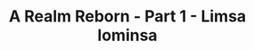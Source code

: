 ---
layout: quest-table
expansion: A Realm Reborn
partNo: 1
partChapterNo: 1
title: A Realm Reborn - Part 1 - Limsa lominsa
permalink: /quests/msq/realm-reborn/part1/limsa-lominsa
quests:
  - name: Close to Home
    level: 1
    rowId: 65644
    questId: ManSea002_00108
    genre: Seventh Umbral Era
    icon: '71000'
    issuer:
      location: Limsa Lominsa
      coords: (11.6, 11.1)
      name: Baderon
    steps:
      - location: Limsa Lominsa Lower Decks
        coords: (9.5, 11.2)
        name: Attune yourself to the aetheryte found on the lower decks.
      - location: Limsa Lominsa Lower Decks
        coords: (8.4, 11.5)
        name: Listen to Swozblaet's explanation of the markets.
      - location: Limsa Lominsa Lower Decks
        coords: (8.4, 11.5)
        name: Listen to Swozblaet's explanation of the markets.
      - location: Limsa Lominsa Lower Decks
        coords: (8.4, 11.5)
        name: Listen to Swozblaet's explanation of the markets.
    partQuestNo: 1
  - name: On to Summerford
    level: 4
    rowId: 65998
    questId: SubSea050_00462
    genre: Seventh Umbral Era
    icon: '71000'
    issuer:
      location: Limsa Lominsa Upper Decks
      coords: (11.6, 11.1)
      name: Baderon
    steps:
      - location: Middle La Noscea
        coords: (25.6, 17.0)
        name: Speak with Staelwyrn at Summerford Farms.
    partQuestNo: 2
  - name: Dressed to Call
    level: 4
    rowId: 65999
    questId: SubSea051_00463
    genre: Seventh Umbral Era
    icon: '71000'
    issuer:
      location: Middle La Noscea
      coords: (25.6, 17.0)
      name: Staelwyrn
    steps:
      - location: Middle La Noscea
        coords: (25.6, 17.0)
        name: Present yourself to Staelwyrn for inspection.
    partQuestNo: 3
  - name: Lurkers in the Grotto
    level: 5
    rowId: 66079
    questId: ManSea005_00543
    genre: Seventh Umbral Era
    icon: '71000'
    issuer:
      location: Middle La Noscea
      coords: (25.6, 17.0)
      name: Staelwyrn
    steps:
      - location: Middle La Noscea
        coords: (20.3, 18.6)
        name: Investigate Seasong Grotto.
      - name: Deliver the blunt sailor's knife to Staelwyrn at Summerford Farms.
      - location: Middle La Noscea
        coords: (25.6, 17.0)
        name: Deliver the blunt sailor's knife to Staelwyrn at Summerford Farms.
    soloDuty:
      levelSync: 9
      timeLimit: 30
    partQuestNo: 4
  - name: Washed Up
    level: 5
    rowId: 66001
    questId: SubSea053_00465
    genre: Seventh Umbral Era
    icon: '71000'
    issuer:
      location: Middle La Noscea
      coords: (25.6, 17.0)
      name: Staelwyrn
    steps:
      - location: Middle La Noscea
        coords: (22.0, 18.2)
        name: Speak with the slacking yeomen.
      - location: Middle La Noscea
        coords: (25.6, 17.0)
        name: Report to Staelwyrn.
    partQuestNo: 5
  - name: Double Dealing
    level: 5
    rowId: 66002
    questId: SubSea054_00466
    genre: Seventh Umbral Era
    icon: '71000'
    issuer:
      location: Middle La Noscea
      coords: (25.6, 17.0)
      name: Staelwyrn
    steps:
      - location: Middle La Noscea
        coords: (24.1, 24.1)
        name: Confront Sevrin and cast /doubt on his actions.
      - location: Middle La Noscea
        coords: (25.2, 23.9)
        name: Save Sevrin's henchmen.
      - location: Middle La Noscea
        coords: (24.1, 24.1)
        name: Speak with Sevrin.
      - location: Middle La Noscea
        coords: (24.1, 24.2)
        name: Retrieve the sack of oranges.
      - location: Middle La Noscea
        coords: (25.1, 27.4)
        name: Deliver the sack of oranges to Ossine at the La Thagran Checkpoint.
      - location: Middle La Noscea
        coords: (25.6, 17.0)
        name: Report to Staelwyrn at Summerford Farms.
    partQuestNo: 6
  - name: Loam Maintenance
    level: 5
    rowId: 66003
    questId: SubSea055_00467
    genre: Seventh Umbral Era
    icon: '71000'
    issuer:
      location: Middle La Noscea
      coords: (25.5, 17.2)
      name: Gurcant
    steps:
      - location: Middle La Noscea
        coords: (22.5, 17.7)
        name: Speak with Rhotwyda.
      - location: Middle La Noscea
        coords: (18.7, 17.2)
        name: Obtain the blackloam in the Cookpot.
      - location: Middle La Noscea
        coords: (21.5, 15.3)
        name: Take the blackloam to Pfrewahl at Tiller's Rest.
    partQuestNo: 7
  - name: Plowshares to Swords
    level: 5
    rowId: 66004
    questId: SubSea056_00468
    genre: Seventh Umbral Era
    icon: '71000'
    issuer:
      location: Middle La Noscea
      coords: (21.5, 15.3)
      name: Pfrewahl
    steps:
      - location: Middle La Noscea
        coords: (20.3, 16.7)
        name: Recover the stolen farm tools from the pirates.
      - location: Middle La Noscea
        coords: (21.5, 15.3)
        name: Deliver the reclaimed farm tools to Pfrewahl.
      - location: Middle La Noscea
        coords: (25.6, 17.0)
        name: Report to Staelwyrn.
    partQuestNo: 8
  - name: Just Deserts
    level: 9
    rowId: 66005
    questId: SubSea057_00469
    genre: Seventh Umbral Era
    icon: '71000'
    issuer:
      location: Middle La Noscea
      coords: (25.6, 17.0)
      name: Staelwyrn
    steps:
      - location: Middle La Noscea
        coords: (26.1, 16.6)
        name: Speak with Grynewyda.
      - location: Middle La Noscea
        coords: (18.6, 14.7)
        name: Intercept Sevrin and his henchmen in Woad Whisper Canyon.
      - location: Middle La Noscea
        coords: (20.3, 13.2)
        name: Rescue Sevrin's henchmen.
      - location: Middle La Noscea
        coords: (20.8, 12.8)
        name: Rescue Sevrin's henchmen in the heart of Woad Whisper Canyon.
      - name: Speak with Staelwyrn at Summerford Farms.
      - location: Middle La Noscea
        coords: (25.6, 17.0)
        name: Speak with Staelwyrn.
      - location: Middle La Noscea
        coords: (25.6, 17.0)
        name: Speak with Staelwyrn.
      - location: Limsa Lominsa Upper Decks
        coords: (11.6, 11.1)
        name: Speak with Baderon at the Drowning Wench.
    soloDuty:
      levelSync: 13
      timeLimit: 30
    partQuestNo: 9
  - name: Sky-high
    level: 10
    rowId: 65933
    questId: SubSea100_00397
    genre: Seventh Umbral Era
    icon: '71000'
    issuer:
      location: Limsa Lominsa Upper Decks
      coords: (11.6, 11.1)
      name: Baderon
    steps:
      - location: Middle La Noscea
        coords: (15.8, 16.5)
        name: Speak with Wyrkrhit at the Skylift.
    partQuestNo: 10
  - name: Thanks a Million
    level: 10
    rowId: 65938
    questId: SubSea105_00402
    genre: Seventh Umbral Era
    icon: '71000'
    issuer:
      location: Middle La Noscea
      coords: (15.8, 16.5)
      name: Wyrkrhit
    steps:
      - location: Middle La Noscea
        coords: (15.0, 10.9)
        name: Recover the millioncorn seedling.
      - location: Western La Noscea
        coords: (34.5, 32.0)
        name: Deliver the millioncorn seedling to Lyulf in Swiftperch.
    partQuestNo: 11
  - name: Relighting the Torch
    level: 10
    rowId: 65939
    questId: SubSea106_00403
    genre: Seventh Umbral Era
    icon: '71000'
    issuer:
      location: Western La Noscea
      coords: (34.6, 31.9)
      name: Fraeloef
    steps:
      - location: Western La Noscea
        coords: (30.3, 30.5)
        name: Speak with Khanswys.
      - location: Western La Noscea
        coords: (33.5, 28.7)
        name: Set the iron brazier on the ground near the scarecrow.
      - location: Western La Noscea
        coords: (33.5, 28.7)
        name: Light the brazier, and obtain a bomb claw from the torchlight that is
          drawn in by the flames.
      - location: Western La Noscea
        coords: (30.3, 30.5)
        name: Deliver the bomb claw to Khanswys.
      - location: Western La Noscea
        coords: (34.6, 31.9)
        name: Return to Swiftperch and report to Fraeloef.
      - location: Limsa Lominsa Upper Decks
        coords: (10.6, 15.4)
        name: Speak with Forgemaster H'naanza in Limsa Lominsa.
    partQuestNo: 12
  - name: On to the Drydocks
    level: 10
    rowId: 65942
    questId: SubSea109_00406
    genre: Seventh Umbral Era
    icon: '71000'
    issuer:
      location: Limsa Lominsa Upper Decks
      coords: (10.6, 15.4)
      name: H'naanza
    steps:
      - location: Lower La Noscea
        coords: (26.4, 33.7)
        name: Deliver the missive to Ahtbyrm at the Moraby Drydocks.
    partQuestNo: 13
  - name: Without a Doubt
    level: 10
    rowId: 65948
    questId: SubSea115_00412
    genre: Seventh Umbral Era
    icon: '71000'
    issuer:
      location: Lower La Noscea
      coords: (26.4, 33.7)
      name: Ahtbyrm
    steps:
      - location: Lower La Noscea
        coords: (20.8, 38.7)
        name: Journey to Candlekeep Quay and relay Ahtbyrm's /doubt to Haldbroda.
    partQuestNo: 14
  - name: Righting the Shipwright
    level: 10
    rowId: 65951
    questId: SubSea118_00415
    genre: Seventh Umbral Era
    icon: '71000'
    issuer:
      location: Lower La Noscea
      coords: (20.8, 38.7)
      name: Haldbroda
    steps:
      - location: Lower La Noscea
        coords: (19.6, 36.2)
        name: Search the Salt Strand for survivors.
      - location: Lower La Noscea
        coords: (18.5, 35.6)
        name: Salvage the <Emphasis>Victory</Emphasis>'s helm wheel.
      - location: Lower La Noscea
        coords: (17.7, 35.4)
        name: Salvage the <Emphasis>Victory</Emphasis>'s rigging.
      - location: Lower La Noscea
        coords: (17.7, 35.4)
        name: Salvage the <Emphasis>Victory</Emphasis>'s rigging.
      - location: Lower La Noscea
        coords: (17.7, 35.4)
        name: Salvage the <Emphasis>Victory</Emphasis>'s rigging.
      - location: Lower La Noscea
        coords: (18.1, 34.6)
        name: Salvage the <Emphasis>Victory</Emphasis>'s sailcloth.
    partQuestNo: 15
  - name: Do Angry Pirates Dream
    level: 10
    rowId: 65949
    questId: SubSea116_00413
    genre: Seventh Umbral Era
    icon: '71000'
    issuer:
      location: Lower La Noscea
      coords: (26.4, 33.7)
      name: Ahtbyrm
    steps:
      - location: Lower La Noscea
        coords: (24.8, 35.1)
        name: Speak with Ghimthota.
      - location: Lower La Noscea
        coords: (23.8, 36.2)
        name: Speak with C'nangho.
      - location: Lower La Noscea
        coords: (26.5, 36.9)
        name: Confront the suspicious individuals.
      - location: Lower La Noscea
        coords: (24.8, 35.1)
        name: Return to the Moraby Drydocks and report to Ghimthota.
    partQuestNo: 16
  - name: Victory in Peril
    level: 14
    rowId: 65950
    questId: SubSea117_00414
    genre: Seventh Umbral Era
    icon: '71000'
    issuer:
      location: Lower La Noscea
      coords: (24.8, 35.1)
      name: Ghimthota
    steps:
      - location: Lower La Noscea
        coords: (21.4, 33.4)
        name: Speak with one of the guards.
      - location: Lower La Noscea
        coords: (23.2, 35.0)
        name: Find the shifty-eyed sailor.
      - location: Lower La Noscea
        coords: (24.8, 35.1)
        name: Report to Ghimthota at the Moraby Drydocks.
      - location: Lower La Noscea
        coords: (26.4, 33.7)
        name: Speak with Ahtbyrm.
      - location: Lower La Noscea
        coords: (24.8, 35.1)
        name: Speak with Ghimthota.
    soloDuty:
      levelSync: 18
      timeLimit: 30
    partQuestNo: 17
  - name: Men of the Blue Tattoos
    level: 14
    rowId: 66225
    questId: ManSea006_00689
    genre: Seventh Umbral Era
    icon: '71000'
    issuer:
      location: Lower La Noscea
      coords: (24.8, 35.1)
      name: Ghimthota
    steps:
      - location: Limsa Lominsa Upper Decks
        coords: (11.6, 11.1)
        name: Deliver the arcane epistle to Baderon in Limsa Lominsa.
    partQuestNo: 18
  - name: Feint and Strike
    level: 14
    rowId: 66080
    questId: ManSea007_00544
    genre: Seventh Umbral Era
    icon: '71000'
    issuer:
      location: Limsa Lominsa Upper Decks
      coords: (11.6, 11.1)
      name: Baderon
    steps:
      - location: Limsa Lominsa Upper Decks
        coords: (11.1, 6.0)
        name: Deliver Baderon's note to Reyner.
      - location: Western La Noscea
        coords: (34.8, 32.1)
        name: Travel to Swiftperch and speak with Ryssfloh.
      - name: Report to Reyner at the Coral Tower.
      - location: Limsa Lominsa Upper Decks
        coords: (11.1, 6.0)
        name: Report to Reyner at the Coral Tower.
    soloDuty:
      levelSync: 18
      timeLimit: 30
    partQuestNo: 19
  - name: High Society
    level: 14
    rowId: 66226
    questId: ManSea008_00690
    genre: Seventh Umbral Era
    icon: '71000'
    issuer:
      location: Limsa Lominsa Upper Decks
      coords: (11.1, 6.0)
      name: Reyner
    steps:
      - location: Limsa Lominsa Upper Decks
        coords: (11.6, 11.1)
        name: Speak with Baderon at the Drowning Wench.
      - location: Limsa Lominsa Lower Decks
        coords: (10.0, 11.3)
        name: Collect a package from J'nasshym at the Octant.
      - location: Limsa Lominsa Upper Decks
        coords: (11.6, 11.1)
        name: Show the raxa-lined box to Baderon.
    partQuestNo: 20
  - name: A Mizzenmast Repast
    level: 14
    rowId: 66081
    questId: ManSea009_00545
    genre: Seventh Umbral Era
    icon: '71000'
    issuer:
      location: Limsa Lominsa Upper Decks
      coords: (11.6, 11.1)
      name: Baderon
    steps:
      - location: Limsa Lominsa Lower Decks
        coords: (11.4, 10.9)
        name: Put on the dress shoes and speak with Zanthael.
      - location: Command Room
        coords: (3.5, 3.4)
        name: Speak with Merlwyb in the command room.
    partQuestNo: 21
  - name: The Lominsan Envoy
    level: 14
    rowId: 66082
    questId: ManSea200_00546
    genre: Seventh Umbral Era
    icon: '71000'
    issuer:
      location: Command Room
      coords: (3.5, 3.4)
      name: Merlwyb
    steps:
      - location: Limsa Lominsa Upper Decks
        coords: (11.6, 11.1)
        name: Speak with Baderon.
      - location: Limsa Lominsa Upper Decks
        coords: (10.7, 11.1)
        name: Speak with L'nophlo at the airship landing.
      - location: Limsa Lominsa Upper Decks
        coords: (11.0, 11.5)
        name: Board the airship.
      - location: New Gridania
        coords: (11.9, 13.0)
        name: Speak with the serpent honor guard.
      - location: Old Gridania
        coords: (8.0, 11.1)
        name: Present Merlwyb's missive to the silent conjurer at Nophica's Altar.
      - location: New Gridania
        coords: (11.8, 13.3)
        name: Speak with Lionnellais at the airship landing.
      - location: New Gridania
        coords: (11.3, 13.7)
        name: Board the airship.
      - location: Ul'dah - Steps of Nald
        coords: (10.9, 11.3)
        name: Speak with the flame honor guard.
      - location: Ul'dah - Steps of Thal
        coords: (10.7, 12.9)
        name: Present Merlwyb's missive to Bartholomew on the Hustings Strip.
    partQuestNo: 22
  - name: Call of the Sea
    level: 14
    rowId: 66209
    questId: SubFst102_00673
    genre: Seventh Umbral Era
    icon: '71000'
    issuer:
      location: Old Gridania
      coords: (8.1, 11.1)
      name: serpent officer
    steps:
      - location: Limsa Lominsa Upper Decks
        coords: (11.6, 11.1)
        name: Speak with Baderon at the Drowning Wench in Limsa Lominsa.
    partQuestNo: 23


---